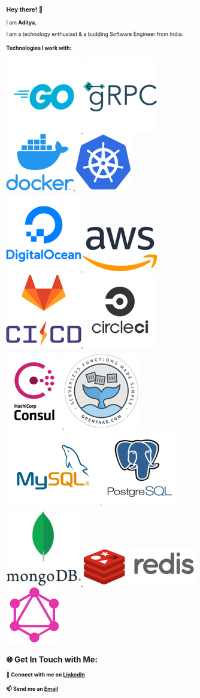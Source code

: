 ### Hey there! 👋

I am **Aditya**,

I am a technology enthusiast & a budding Software Engineer from India.

#### Technologies I work with:

<p float="center">
      <a href="https://golang.org/" target="_new">
        <img src="https://raw.githubusercontent.com/aditya-nagare/aditya-nagare/master/assets/go.png" height="200" width ="200" alt="Go/Golang" title="Go/Golang"/>
      </a>
    <a href="https://grpc.io/" target="_new">
        <img src="https://raw.githubusercontent.com/aditya-nagare/aditya-nagare/master/assets/grpc.png" height="200" width ="200" alt="gRPC" title="gRPC"/>
    </a>
    <a href="https://www.docker.com/" target="_new">
        <img src="https://raw.githubusercontent.com/aditya-nagare/aditya-nagare/master/assets/docker.png" height="150" width ="180" alt="Docker" title="Docker"/>
    </a>
    <a href="https://kubernetes.io/" target="_new">
        <img src="https://raw.githubusercontent.com/aditya-nagare/aditya-nagare/master/assets/kubernetes.png" height="150" width ="150" alt="Kubernetes" title="Kubernetes"/>
    </a>
</p>
<p float="center">
    <a href="https://www.digitalocean.com/" target="_new">
        <img src="https://raw.githubusercontent.com/aditya-nagare/aditya-nagare/master/assets/digital-ocean.png" height="200" width ="200" alt="Digital Ocean" title="Digital Ocean"/>
    </a>
      <a href="https://aws.amazon.com/" target="_new" >
        <img src="https://raw.githubusercontent.com/aditya-nagare/aditya-nagare/master/assets/aws.png" height="120" width ="200" alt="Amazon Web Services" title="Amazon Web Services(AWS)"/>
      </a>
      <a href="https://docs.gitlab.com/ee/ci/" target="_new">
    <img src="https://raw.githubusercontent.com/aditya-nagare/aditya-nagare/master/assets/gitlab-ci-cd.png" height="200" width ="200" alt="Gitlab CI" title="Gitlab CI/CD"/>
  </a>
      <a href="https://circleci.com/" target="_new">
        <img src="https://raw.githubusercontent.com/aditya-nagare/aditya-nagare/master/assets/circle.png" height="200" width ="200" alt="CircleCI" title="CircleCI"/>
      </a>
</p>
<p float="center">
      <a href="https://www.consul.io/" target="_new">
        <img src="https://raw.githubusercontent.com/aditya-nagare/aditya-nagare/master/assets/consul.png" height="200" width ="150" alt="Consul" title="Consul"/>
      </a>
    <a href="https://www.openfaas.com/" target="_new">
        <img src="https://raw.githubusercontent.com/aditya-nagare/aditya-nagare/master/assets/open-faas.png" height="200" width ="200" alt="OpenFaaS" title="OpenFaaS"/>
    </a>
      <a href="https://www.mysql.com/" target="_new">
    <img src="https://raw.githubusercontent.com/aditya-nagare/aditya-nagare/master/assets/mysql.png" height="200" width ="250" alt="MySQL" title="MySQL"/>
  </a>
      <a href="https://www.postgresql.org/" target="_new">
        <img src="https://raw.githubusercontent.com/aditya-nagare/aditya-nagare/master/assets/postgre-sql.png" height="200" width ="200" alt="PostgreSQL" title="PostgreSQL"/>
      </a>
</p>
<p float="center">
    <a href="https://www.mongodb.com/" target="_new">
        <img src="https://raw.githubusercontent.com/aditya-nagare/aditya-nagare/master/assets/mongo-db.png" height="200" width ="200" alt="MongoDB" title="MongoDB"/>
    </a>
      <a href="https://redis.io/" target="_new">
        <img src="https://raw.githubusercontent.com/aditya-nagare/aditya-nagare/master/assets/redis.png" height="100" width ="300" alt="Redis" title="Redis"/>
      </a>
    <a href="https://graphql.org/" target="_new">
        <img src="https://raw.githubusercontent.com/aditya-nagare/aditya-nagare/master/assets/graph-ql.png" height="150" width ="150" alt="GraphQL" title="GraphQL"/>
    </a>
</p>

## 🌐 Get In Touch with Me:

#### 💬 Connect with me on **[LinkedIn](https://www.linkedin.com/in/adityanagare)**

#### 📫 Send me an **[Email](mailto:nagareaditya777@gmail.com)**
